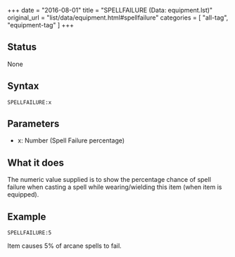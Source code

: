 +++
date = "2016-08-01"
title = "SPELLFAILURE (Data: equipment.lst)"
original_url = "list/data/equipment.html#spellfailure"
categories = [ "all-tag", "equipment-tag" ]
+++

## Status

None

## Syntax

`SPELLFAILURE:x`

## Parameters

-   x: Number (Spell Failure percentage)



What it does
------------

The numeric value supplied is to show the percentage chance of spell
failure when casting a spell while wearing/wielding this item (when item
is equipped).

Example
-------

`SPELLFAILURE:5`

Item causes 5% of arcane spells to fail.

